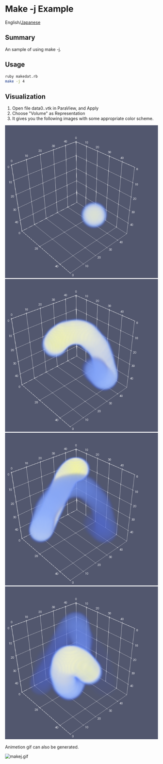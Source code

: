# Make -j Example

English/[Japanese](README_ja.md)

## Summary

An sample of using make -j.

## Usage

```sh
ruby makedat.rb
make -j 4
```

## Visualization

1. Open file data0..vtk in ParaView, and Apply
2. Choose "Volume" as Representation
3. It gives you the following images with some appropriate color scheme.

![makej1.png](makej1.png)
![makej2.png](makej2.png)
![makej3.png](makej3.png)
![makej4.png](makej4.png)

Animetion gif can also be generated.

![makej.gif](https://qiita-image-store.s3.amazonaws.com/0/79744/70869935-171e-4d6f-3c22-a9e49544f889.gif)